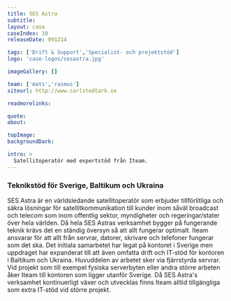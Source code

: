 ```yaml
---
title: SES Astra
subtitle:
layout: case
caseIndex: 10
releaseDate: 091214

tags: ['Drift & Support','Specialist- och projektstöd']
logo: 'case-logos/sesastra.jpg'

imageGallery: []

team: ['mats','rasmus']
siteurl: http://www.carlstedtark.se

readmorelinks:

quote:
about:

topImage:
backgroundDark:

intro: >
  Satellitoperatör med expertstöd från Iteam.
---
```


### Teknikstöd för Sverige, Baltikum och Ukraina

SES Astra är en världsledande satellitoperatör som erbjuder tillförlitliga och säkra lösningar för satellitkommunikation till kunder inom såväl broadcast och telecom som inom offentlig sektor, myndigheter och regeringar/stater över hela världen. Då hela SES Astras verksamhet bygger på fungerande teknik krävs det en ständig översyn så att allt fungerar optimalt. Iteam ansvarar för att allt från servrar, datorer, skrivare och telefoner fungerar som det ska. Det initiala samarbetet har legat på kontoret i Sverige men uppdraget har expanderat till att även omfatta drift och IT-stöd för kontoren i Baltikum och Ukraina. Huvuddelen av arbetet sker via fjärrstyrda servrar. Vid projekt som till exempel fysiska serverbyten eller andra större arbeten åker Iteam till kontoren som ligger utanför Sverige. Då SES Astra's verksamhet kontinuerligt växer och utvecklas finns Iteam alltid tillgängliga som extra IT-stöd vid större projekt.
